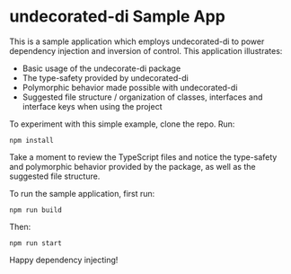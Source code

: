 # undecorated-di Sample App

This is a sample application which employs undecorated-di to power dependency injection and inversion of control. This application illustrates:

 - Basic usage of the undecorate-di package
 - The type-safety provided by undecorated-di
 - Polymorphic behavior made possible with undecorated-di
 - Suggested file structure / organization of classes, interfaces and interface keys when using the project

To experiment with this simple example, clone the repo. Run:

    npm install

Take a moment to review the TypeScript files and notice the type-safety and polymorphic behavior provided by the package, as well as the suggested file structure.

To run the sample application, first run:

    npm run build

Then:

    npm run start
    
Happy dependency injecting!